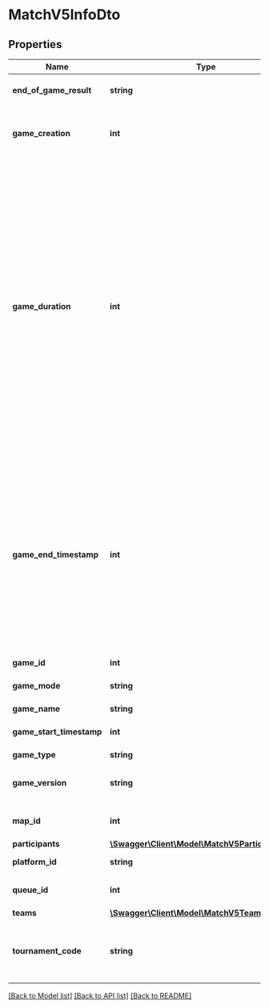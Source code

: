# MatchV5InfoDto

## Properties
Name | Type | Description | Notes
------------ | ------------- | ------------- | -------------
**end_of_game_result** | **string** | Refer to indicate if the game ended in termination. | [optional] 
**game_creation** | **int** | Unix timestamp for when the game is created on the game server (i.e., the loading screen). | 
**game_duration** | **int** | Prior to patch 11.20, this field returns the game length in milliseconds calculated from gameEndTimestamp - gameStartTimestamp. Post patch 11.20, this field returns the max timePlayed of any participant in the game in seconds, which makes the behavior of this field consistent with that of match-v4. The best way to handling the change in this field is to treat the value as milliseconds if the gameEndTimestamp field isn&#39;t in the response and to treat the value as seconds if gameEndTimestamp is in the response. | 
**game_end_timestamp** | **int** | Unix timestamp for when match ends on the game server. This timestamp can occasionally be significantly longer than when the match \&quot;ends\&quot;. The most reliable way of determining the timestamp for the end of the match would be to add the max time played of any participant to the gameStartTimestamp. This field was added to match-v5 in patch 11.20 on Oct 5th, 2021. | [optional] 
**game_id** | **int** |  | 
**game_mode** | **string** | Refer to the Game Constants documentation. | 
**game_name** | **string** |  | 
**game_start_timestamp** | **int** | Unix timestamp for when match starts on the game server. | 
**game_type** | **string** |  | 
**game_version** | **string** | The first two parts can be used to determine the patch a game was played on. | 
**map_id** | **int** | Refer to the Game Constants documentation. | 
**participants** | [**\Swagger\Client\Model\MatchV5ParticipantDto[]**](MatchV5ParticipantDto.md) |  | 
**platform_id** | **string** | Platform where the match was played. | 
**queue_id** | **int** | Refer to the Game Constants documentation. | 
**teams** | [**\Swagger\Client\Model\MatchV5TeamDto[]**](MatchV5TeamDto.md) |  | 
**tournament_code** | **string** | Tournament code used to generate the match. This field was added to match-v5 in patch 11.13 on June 23rd, 2021. | [optional] 

[[Back to Model list]](../README.md#documentation-for-models) [[Back to API list]](../README.md#documentation-for-api-endpoints) [[Back to README]](../README.md)


